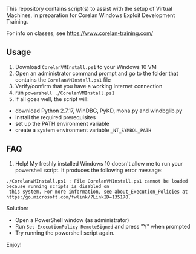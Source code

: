 This repository contains script(s) to assist with the setup of Virtual Machines, in preparation for Corelan Windows Exploit Development Training.

For info on classes, see https://www.corelan-training.com/


Usage
-----

1. Download `CorelanVMInstall.ps1` to your Windows 10 VM
2. Open an administrator command prompt and go to the folder that contains the `CorelanVMInstall.ps1` file
3. Verify/confirm that you have a working internet connection
4. run `powershell ./CorelanVMInstall.ps1`
5. If all goes well, the script will:
  - download Python 2.7.17, WinDBG, PyKD, mona.py and windbglib.py
  - install the required prerequisites
  - set up the PATH environment variable
  - create a system environment variable `_NT_SYMBOL_PATH`


FAQ 
----

1. Help! My freshly installed Windows 10 doesn't allow me to run your powershell script. It produces the following error message:

```
./CorelanVMInstall.ps1 : File CorelanVMInstall.ps1 cannot be loaded because running scripts is disabled on
 this system. For more information, see about_Execution_Policies at https:/go.microsoft.com/fwlink/?LinkID=135170.
 ```

Solution:
* Open a PowerShell window (as administrator)
* Run `Set-ExecutionPolicy RemoteSigned` and press "Y" when prompted
* Try running the powershell script again.


Enjoy!

